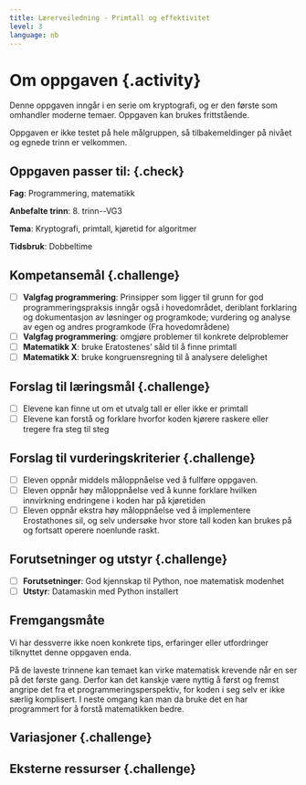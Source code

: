 ```yaml
---
title: Lærerveiledning - Primtall og effektivitet
level: 3
language: nb
---
```


# Om oppgaven {.activity}

Denne oppgaven inngår i en serie om kryptografi, og er den første som
omhandler moderne temaer. Oppgaven kan brukes frittstående.

Oppgaven er ikke testet på hele målgruppen, så tilbakemeldinger på nivået
og egnede trinn er velkommen.

## Oppgaven passer til: {.check}

__Fag__: Programmering, matematikk

__Anbefalte trinn__: 8. trinn--VG3

__Tema__: Kryptografi, primtall, kjøretid for algoritmer

__Tidsbruk__: Dobbeltime

## Kompetansemål {.challenge}

- [ ] __Valgfag programmering__: Prinsipper som ligger til grunn for
      god programmeringspraksis inngår også i hovedområdet, deriblant
      forklaring og dokumentasjon av løsninger og programkode; vurdering
      og analyse av egen og andres programkode (Fra hovedområdene)
- [ ] __Valgfag programmering__: omgjøre problemer til konkrete delproblemer
- [ ] __Matematikk X__: bruke Eratostenes’ såld til å finne primtall
- [ ] __Matematikk X__: bruke kongruensregning til å analysere delelighet

## Forslag til læringsmål {.challenge}

- [ ] Elevene kan finne ut om et utvalg tall er eller ikke er primtall
- [ ] Elevene kan forstå og forklare hvorfor koden kjørere raskere eller
       tregere fra steg til steg

## Forslag til vurderingskriterier {.challenge}

- [ ] Eleven oppnår middels måloppnåelse ved å fullføre oppgaven.
- [ ] Eleven oppnår høy måloppnåelse ved å kunne forklare hvilken
      innvirkning endringene i koden har på kjøretiden
- [ ] Eleven oppnår ekstra høy måloppnåelse ved å implementere
      Erostathones sil, og selv undersøke hvor store tall koden kan
      brukes på og fortsatt operere noenlunde raskt.

## Forutsetninger og utstyr {.challenge}

- [ ]  __Forutsetninger__: God kjennskap til Python, noe matematisk
       modenhet
- [ ]  __Utstyr__: Datamaskin med Python installert

## Fremgangsmåte

Vi har dessverre ikke noen konkrete tips, erfaringer eller utfordringer
tilknyttet denne oppgaven enda.

På de laveste trinnene kan temaet kan virke matematisk krevende når en
ser på det første gang. Derfor kan det kanskje være nyttig å først og
fremst angripe det fra et programmeringsperspektiv, for koden i seg
selv er ikke særlig komplisert. I neste omgang kan man da bruke det en
har programmert for å forstå matematikken bedre.

## Variasjoner {.challenge}

## Eksterne ressurser {.challenge}
